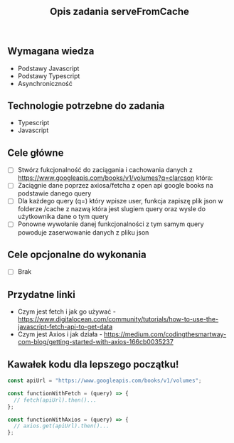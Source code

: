 <h2 align="center">Opis zadania serveFromCache </h2>

<br>

## Wymagana wiedza

- Podstawy Javascript
- Podstawy Typescript
- Asynchroniczność

## Technologie potrzebne do zadania

- Typescript
- Javascript

## Cele główne

- [ ] Stwórz fukcjonalność do zaciągania i cachowania danych z https://www.googleapis.com/books/v1/volumes?q=clarcson która:
- [ ] Zaciągnie dane poprzez axiosa/fetcha z open api google books na podstawie danego query
- [ ] Dla każdego query (q=) który wpisze user, funkcja zapiszę plik json w folderze /cache z nazwą która jest slugiem query oraz wysle do użytkownika dane o tym query
- [ ] Ponowne wywołanie danej funkcjonalności z tym samym query powoduje zaserwowanie danych z pliku json

## Cele opcjonalne do wykonania

- [ ] Brak

## Przydatne linki

- Czym jest fetch i jak go używać - https://www.digitalocean.com/community/tutorials/how-to-use-the-javascript-fetch-api-to-get-data
- Czym jest Axios i jak działa - https://medium.com/codingthesmartway-com-blog/getting-started-with-axios-166cb0035237

## Kawałek kodu dla lepszego początku!

```javascript
const apiUrl = "https://www.googleapis.com/books/v1/volumes";

const functionWithFetch = (query) => {
  // fetch(apiUrl).then()...
};

const functionWithAxios = (query) => {
  // axios.get(apiUrl).then()...
};
```

